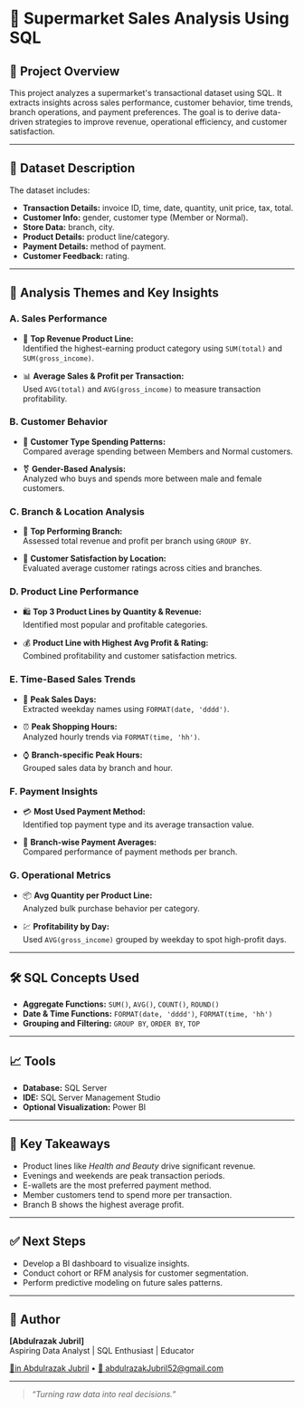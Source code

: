 # 🛒 Supermarket Sales Analysis Using SQL

## 📌 Project Overview
This project analyzes a supermarket's transactional dataset using SQL. It extracts insights across sales performance, customer behavior, time trends, branch operations, and payment preferences. The goal is to derive data-driven strategies to improve revenue, operational efficiency, and customer satisfaction.

---

## 📂 Dataset Description
The dataset includes:
- **Transaction Details:** invoice ID, time, date, quantity, unit price, tax, total.
- **Customer Info:** gender, customer type (Member or Normal).
- **Store Data:** branch, city.
- **Product Details:** product line/category.
- **Payment Details:** method of payment.
- **Customer Feedback:** rating.

---

## 🎯 Analysis Themes and Key Insights

### A. Sales Performance
- 🥇 **Top Revenue Product Line:**  
  Identified the highest-earning product category using `SUM(total)` and `SUM(gross_income)`.

- 📊 **Average Sales & Profit per Transaction:**  
  Used `AVG(total)` and `AVG(gross_income)` to measure transaction profitability.

### B. Customer Behavior
- 👥 **Customer Type Spending Patterns:**  
  Compared average spending between Members and Normal customers.

- ⚧ **Gender-Based Analysis:**  
  Analyzed who buys and spends more between male and female customers.

### C. Branch & Location Analysis
- 🏬 **Top Performing Branch:**  
  Assessed total revenue and profit per branch using `GROUP BY`.

- 📍 **Customer Satisfaction by Location:**  
  Evaluated average customer ratings across cities and branches.

### D. Product Line Performance
- 🛍️ **Top 3 Product Lines by Quantity & Revenue:**  
  Identified most popular and profitable categories.

- 💰 **Product Line with Highest Avg Profit & Rating:**  
  Combined profitability and customer satisfaction metrics.

### E. Time-Based Sales Trends
- 📆 **Peak Sales Days:**  
  Extracted weekday names using `FORMAT(date, 'dddd')`.

- ⏰ **Peak Shopping Hours:**  
  Analyzed hourly trends via `FORMAT(time, 'hh')`.

- ⌚ **Branch-specific Peak Hours:**  
  Grouped sales data by branch and hour.

### F. Payment Insights
- 💳 **Most Used Payment Method:**  
  Identified top payment type and its average transaction value.

- 🏦 **Branch-wise Payment Averages:**  
  Compared performance of payment methods per branch.

### G. Operational Metrics
- 📦 **Avg Quantity per Product Line:**  
  Analyzed bulk purchase behavior per category.

- 💹 **Profitability by Day:**  
  Used `AVG(gross_income)` grouped by weekday to spot high-profit days.

---

## 🛠️ SQL Concepts Used
- **Aggregate Functions:** `SUM()`, `AVG()`, `COUNT()`, `ROUND()`
- **Date & Time Functions:** `FORMAT(date, 'dddd')`, `FORMAT(time, 'hh')`
- **Grouping and Filtering:** `GROUP BY`, `ORDER BY`, `TOP`

---

## 📈 Tools
- **Database:** SQL Server   
- **IDE:** SQL Server Management Studio
- **Optional Visualization:** Power BI 

---

## 🧠 Key Takeaways
- Product lines like *Health and Beauty* drive significant revenue.
- Evenings and weekends are peak transaction periods.
- E-wallets are the most preferred payment method.
- Member customers tend to spend more per transaction.
- Branch B shows the highest average profit.

---

## ✅ Next Steps
- Develop a BI dashboard to visualize insights.
- Conduct cohort or RFM analysis for customer segmentation.
- Perform predictive modeling on future sales patterns.

---

## 👤 Author
**[Abdulrazak Jubril]**  
Aspiring Data Analyst | SQL Enthusiast | Educator

[🔗in Abdulrazak Jubril](#)  • [📧 abdulrazakJubril52@gmail.com](#)

---

> *“Turning raw data into real decisions.”*
